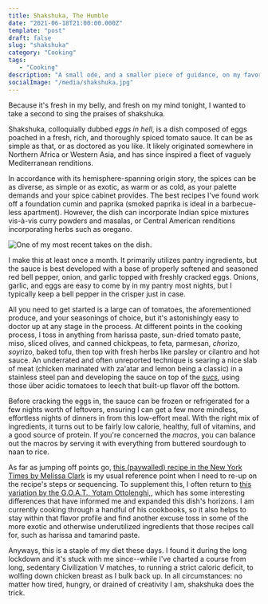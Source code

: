 ```yaml
---
title: Shakshuka, The Humble
date: "2021-06-18T21:00:00.000Z"
template: "post"
draft: false
slug: "shakshuka"
category: "Cooking"
tags:
   - "Cooking"
description: "A small ode, and a smaller piece of guidance, on my favorite dish to cook."
socialImage: "/media/shakshuka.jpg"
---
```


Because it's fresh in my belly, and fresh on my mind tonight, I wanted to take a second to sing the praises of shakshuka.

Shakshuka, colloquially dubbed *eggs in hell*, is a dish composed of eggs poached in a fresh, rich, and thoroughly spiced tomato sauce. It can be as simple as that, or as doctored as you like. It likely originated somewhere in Northern Africa or Western Asia, and has since inspired a fleet of vaguely Mediterranean renditions.

In accordance with its hemisphere-spanning origin story, the spices can be as diverse, as simple or as exotic, as warm or as cold, as your palette demands and your spice cabinet provides. The best recipes I've found work off a foundation cumin and paprika (smoked paprika is ideal in a barbecue-less apartment). However, the dish can incorporate Indian spice mixtures vis-à-vis curry powders and masalas, or Central American renditions incorporating herbs such as oregano.

![One of my most recent takes on the dish.](/media/shakshuka.jpg)

I make this at least once a month. It primarily utilizes pantry ingredients, but the sauce is best developed with a base of properly softened and seasoned red bell pepper, onion, and garlic topped with freshly cracked eggs. Onions, garlic, and eggs are easy to come by in my pantry most nights, but I typically keep a bell pepper in the crisper just in case.

All you need to get started is a large can of tomatoes, the aforementioned produce, and your seasonings of choice, but it's astonishingly easy to doctor up at any stage in the process. At different points in the cooking process, I toss in anything from harissa paste, sun-dried tomato paste, miso, sliced olives, and canned chickpeas, to feta, parmesan, *cho*rizo, *soy*rizo, baked tofu, then top with fresh herbs like parsley or cilantro and hot sauce. An underrated and often unreported technique is searing a nice slab of meat (chicken marinated with za'atar and lemon being a classic) in a stainless steel pan and developing the sauce on top of the *[sucs](https://en.wikipedia.org/wiki/Deglazing_(cooking))*, using those über acidic tomatoes to leech that built-up flavor off the bottom. 

Before cracking the eggs in, the sauce can be frozen or refrigerated for a few nights worth of leftovers, ensuring I can get a few more mindless, effortless nights of dinners in from this low-effort meal. With the right mix of ingredients, it turns out to be fairly low calorie, healthy, full of vitamins, and a good source of protein. If you're concerned the *macros*, you can balance out the macros by serving it with everything from buttered sourdough to naan to rice.

As far as jumping off points go, [this (paywalled) recipe in the New York Times by Melissa Clark](https://cooking.nytimes.com/recipes/1014721-shakshuka-with-feta) is my usual reference point when I need to re-up on the recipe's steps or sequencing. To supplement this, I often return to [this variation by the G.O.A.T., Yotam Ottolenghi,](https://food52.com/recipes/65845-yotam-ottolenghi-s-shakshuka), which has some interesting differences that have informed me and expanded this dish's horizons. I am currently cooking through a handful of his cookbooks, so it also helps to stay within that flavor profile and find another excuse toss in some of the more exotic and otherwise underutilized ingredients that those recipes call for, such as harissa and tamarind paste.

Anyways, this is a staple of my diet these days. I found it during the long lockdown and it's stuck with me since--while I've charted a course from long, sedentary Civilization V matches, to running a strict caloric deficit, to wolfing down chicken breast as I bulk back up. In all circumstances: no matter how tired, hungry, or drained of creativity I am, shakshuka does the trick.